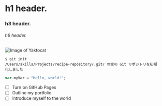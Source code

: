 # h1 header.
### h3 header.
###### h6 header.

![Image of Yaktocat](https://octodex.github.com/images/yaktocat.png)

``` 
$ git init 
/Users/skills/Projects/recipe-repository/.git/ の空の Git リポジトリを初期化しました
```
``` javascript
var myVar = "Hello, world!";
```

- [ ] Turn on GitHub Pages
- [ ] Outline my portfolio
- [ ] Introduce myself to the world
